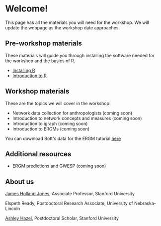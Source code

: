 # Welcome!

This page has all the materials you will need for the workshop. We will update the webpage as the workshop date approaches.

## Pre-workshop materials

These materials will guide you through installing the software needed for the workshop and the basics of R.

- [Installing R](R-setup.md)
- [Introduction to R](intro-r.md)

## Workshop materials

These are the topics we will cover in the workshop:

- Network data collection for anthropologists (coming soon)
- Introduction to network concepts and measures (coming soon)
- Introduction to igraph (coming soon)
- Introduction to ERGMs (coming soon)

You can download Bott's data for the ERGM tutorial [here](bott.RData)

## Additional resources

- ERGM predictions and GWESP (coming soon)


## About us

[James Holland Jones](https://people.stanford.edu/jhj1/), Associate Professor, Stanford University

Elspeth Ready, Postdoctoral Research Associate, University of Nebraska-Lincoln

[Ashley Hazel](https://anthropology.stanford.edu/people/ashley-hazel), Postdoctoral Scholar, Stanford University
